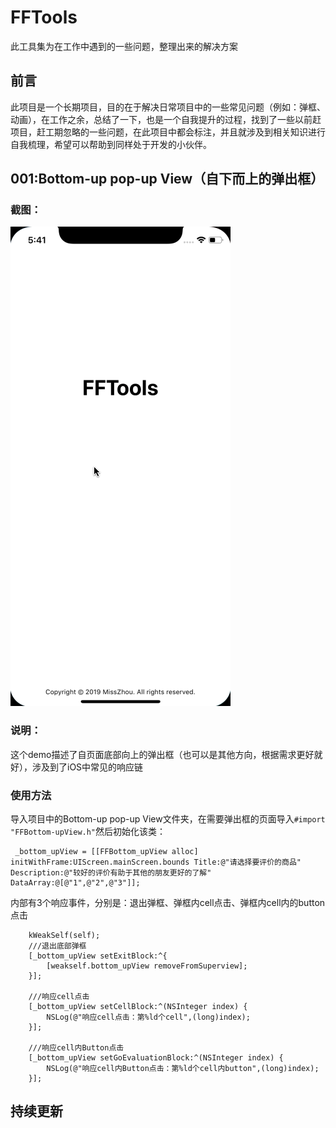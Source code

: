 # FFTools
此工具集为在工作中遇到的一些问题，整理出来的解决方案

## 前言
此项目是一个长期项目，目的在于解决日常项目中的一些常见问题（例如：弹框、动画），在工作之余，总结了一下，也是一个自我提升的过程，找到了一些以前赶项目，赶工期忽略的一些问题，在此项目中都会标注，并且就涉及到相关知识进行自我梳理，希望可以帮助到同样处于开发的小伙伴。

## 001:Bottom-up pop-up View（自下而上的弹出框）

### 截图：
![image](https://github.com/DidiFly/FFTools/blob/master/FFTools/Bottom-up%20pop-up%20View.gif)

### 说明：
这个demo描述了自页面底部向上的弹出框（也可以是其他方向，根据需求更好就好），涉及到了iOS中常见的响应链

### 使用方法
导入项目中的Bottom-up pop-up View文件夹，在需要弹出框的页面导入```#import "FFBottom-upView.h"```然后初始化该类：
```
 _bottom_upView = [[FFBottom_upView alloc] initWithFrame:UIScreen.mainScreen.bounds Title:@"请选择要评价的商品" Description:@"较好的评价有助于其他的朋友更好的了解" DataArray:@[@"1",@"2",@"3"]];
```
内部有3个响应事件，分别是：退出弹框、弹框内cell点击、弹框内cell内的button点击
```
    kWeakSelf(self);
    ///退出底部弹框
    [_bottom_upView setExitBlock:^{
        [weakself.bottom_upView removeFromSuperview];
    }];
    
    ///响应cell点击
    [_bottom_upView setCellBlock:^(NSInteger index) {
        NSLog(@"响应cell点击：第%ld个cell",(long)index);
    }];
    
    ///响应cell内Button点击
    [_bottom_upView setGoEvaluationBlock:^(NSInteger index) {
        NSLog(@"响应cell内Button点击：第%ld个cell内button",(long)index);
    }];
```

## 持续更新


